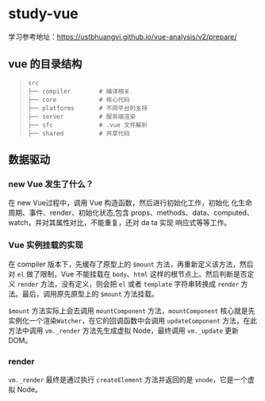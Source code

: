 # study-vue

学习参考地址：https://ustbhuangyi.github.io/vue-analysis/v2/prepare/

## vue 的目录结构

> ```text
> src
> ├── compiler        # 编译相关 
> ├── core            # 核心代码 
> ├── platforms       # 不同平台的支持
> ├── server          # 服务端渲染
> ├── sfc             # .vue 文件解析
> ├── shared          # 共享代码
> ```

## 数据驱动

### new Vue 发生了什么？

在 new Vue过程中，调用 Vue 构造函数，然后进行初始化工作，初始化 化生命周期、事件、render、初始化状态,包含 props、methods、data、computed、watch，并对其属性对比，不能重复，还对 da ta 实现 响应式等等工作。

### Vue 实例挂载的实现

在 compiler 版本下，先缓存了原型上的 `$mount` 方法，再重新定义该方法，然后对 `el` 做了限制，Vue 不能挂载在 `body`、`html` 这样的根节点上。然后判断是否定义 `render` 方法，没有定义，则会把 `el` 或者 `template` 字符串转换成 `render` 方法。最后，调用原先原型上的 `$mount` 方法挂载。

`$mount` 方法实际上会去调用 `mountComponent` 方法，`mountComponent` 核心就是先实例化一个渲染`Watcher`，在它的回调函数中会调用 `updateComponent` 方法，在此方法中调用 `vm._render` 方法先生成虚拟 Node，最终调用 `vm._update` 更新 DOM。

### render

`vm._render` 最终是通过执行 `createElement` 方法并返回的是 `vnode`，它是一个虚拟 Node。

